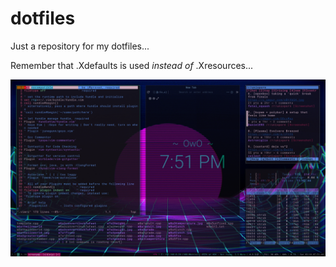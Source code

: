 # dotfiles
Just a repository for my dotfiles...

Remember that .Xdefaults is used *instead of* .Xresources...

![Image of setup](screencap.jpg?raw=true "Setup")
